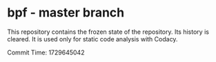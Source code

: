 # bpf - master branch

This repository contains the frozen state of the repository.
Its history is cleared. It is used only for static code
analysis with Codacy.

Commit Time: 1729645042
